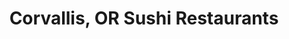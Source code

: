 ---
layout: city
title: Corvallis, OR Sushi Restaurants
permalink: /oregon/corvallis/
stateAbbr: OR
stateName: Oregon
cityName: Corvallis

---